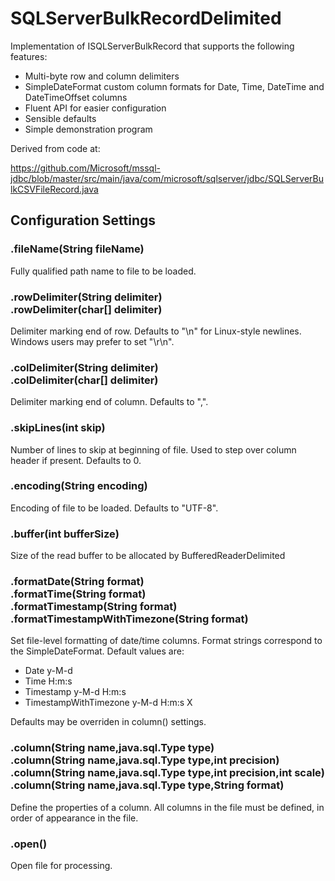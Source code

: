 # SQLServerBulkRecordDelimited

Implementation of ISQLServerBulkRecord that supports the following features:

* Multi-byte row and column delimiters
* SimpleDateFormat custom column formats for Date, Time, DateTime and DateTimeOffset columns
* Fluent API for easier configuration
* Sensible defaults
* Simple demonstration program

Derived from code at:

https://github.com/Microsoft/mssql-jdbc/blob/master/src/main/java/com/microsoft/sqlserver/jdbc/SQLServerBulkCSVFileRecord.java

## Configuration Settings

### .fileName(String fileName)
Fully qualified path name to file to be loaded.

### .rowDelimiter(String delimiter)<br/>.rowDelimiter(char[] delimiter)

Delimiter marking end of row. Defaults to "\n" for Linux-style newlines. Windows users may prefer to set "\r\n".

### .colDelimiter(String delimiter)<br/>.colDelimiter(char[] delimiter)

Delimiter marking end of column. Defaults to ",".

### .skipLines(int skip)

Number of lines to skip at beginning of file. Used to step over column header if present. Defaults to 0.

### .encoding(String encoding)

Encoding of file to be loaded. Defaults to "UTF-8".

### .buffer(int bufferSize)

Size of the read buffer to be allocated by BufferedReaderDelimited

### .formatDate(String format)<br/>.formatTime(String format)<br/>.formatTimestamp(String format)<br/>.formatTimestampWithTimezone(String format)

Set file-level formatting of date/time columns. Format strings correspond to the SimpleDateFormat. Default values are:

* Date y-M-d
* Time H:&#8203;m&#8203;:s
* Timestamp y-M-d H:&#8203;m&#8203;:s
* TimestampWithTimezone y-M-d H:&#8203;m&#8203;:s X

Defaults may be overriden in column() settings.

### .column(String name,java.sql.Type type)<br/>.column(String name,java.sql.Type type,int precision)<br/>.column(String name,java.sql.Type type,int precision,int scale)<br/>.column(String name,java.sql.Type type,String format)

Define the properties of a column. All columns in the file must be defined, in order of appearance in the file.

### .open()
Open file for processing.

